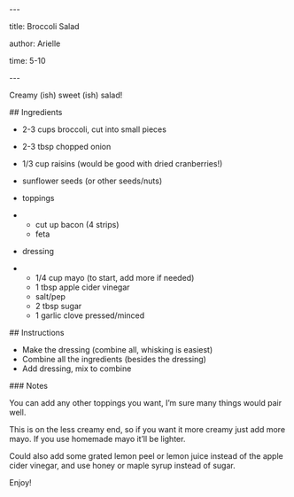 \---

title: Broccoli Salad

author: Arielle

time: 5-10 

\---



<!-- description -->



Creamy (ish) sweet (ish) salad! 



<section markdown="1">




\## Ingredients



<!-- list the ingredients below -->



- 2-3 cups broccoli, cut into small pieces

- 2-3 tbsp chopped onion

- 1/3 cup raisins (would be good with dried cranberries!)

- sunflower seeds (or other seeds/nuts)

- toppings

- - cut up bacon (4 strips)
  - feta

- dressing

- - 1/4 cup mayo (to start, add more if needed)
  - 1 tbsp apple cider vinegar
  - salt/pep
  - 2 tbsp sugar
  - 1 garlic clove pressed/minced

   

</section>



\## Instructions



<!-- list the steps below -->



- Make the dressing (combine all, whisking is easiest)
- Combine all the ingredients (besides the dressing)
- Add dressing, mix to combine





\### Notes



<!-- write any loose notes below -->



You can add any other toppings you want, I’m sure many things would pair well. 

This is on the less creamy end, so if you want it more creamy just add more mayo. If you use homemade mayo it’ll be lighter.

Could also add some grated lemon peel or lemon juice instead of the apple cider vinegar, and use honey or maple syrup instead of sugar.



Enjoy!